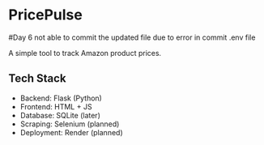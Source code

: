 # PricePulse
#Day 6 
not able to commit the updated file due to error in commit .env file


A simple tool to track Amazon product prices.

## Tech Stack 
- Backend: Flask (Python)
- Frontend: HTML + JS
- Database: SQLite (later)
- Scraping: Selenium (planned)
- Deployment: Render (planned)
